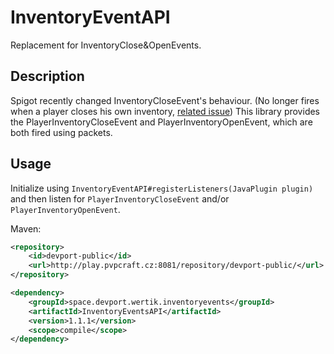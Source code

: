 # InventoryEventAPI
Replacement for InventoryClose&amp;OpenEvents.

## Description

Spigot recently changed InventoryCloseEvent's behaviour. (No longer fires when a player closes his own inventory, [related issue](https://github.com/PaperMC/Paper/issues/3733))
This library provides the PlayerInventoryCloseEvent and PlayerInventoryOpenEvent, which are both fired using packets.

## Usage

Initialize using ``InventoryEventAPI#registerListeners(JavaPlugin plugin)`` and then listen for `PlayerInventoryCloseEvent` and/or `PlayerInventoryOpenEvent`.

Maven:
```xml
<repository>
    <id>devport-public</id>
    <url>http://play.pvpcraft.cz:8081/repository/devport-public/</url>
</repository>

<dependency>
    <groupId>space.devport.wertik.inventoryevents</groupId>
    <artifactId>InventoryEventsAPI</artifactId>
    <version>1.1.1</version>
    <scope>compile</scope>
</dependency>
```
